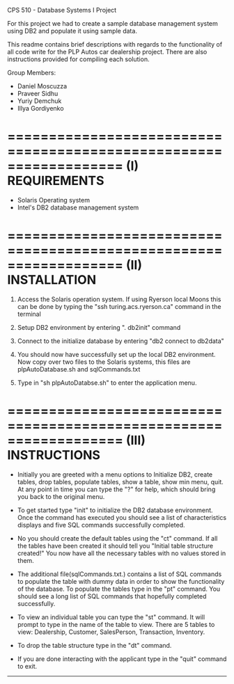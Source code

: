 CPS 510 - Database Systems I Project

For this project we had to create a sample database management system using DB2 and populate it using sample data. 


This readme contains brief descriptions with regards to the functionality of all code write for the PLP Autos car dealership project. There are also instructions provided for compiling each solution.

Group Members:  
- Daniel Moscuzza 
- Praveer Sidhu
- Yuriy Demchuk
- Illya Gordiyenko
 





==================================================================
(I)				REQUIREMENTS
==================================================================

- Solaris Operating system
- Intel's DB2 database management system

==================================================================
(II)			INSTALLATION
==================================================================

1. Access the Solaris operation system. If using Ryerson local Moons this can be done by typing the "ssh turing.acs.ryerson.ca" command in the terminal

2. Setup DB2 environment by entering ". db2init" command

3. Connect to the initialize database by entering "db2 connect to db2data"

4. You should now have successfully set up the local DB2 environment. Now copy over two files to the Solaris systems, this files are plpAutoDatabase.sh and sqlCommands.txt

5. Type in "sh plpAutoDatabse.sh" to enter the application menu.

==================================================================
(III)			INSTRUCTIONS
==================================================================

- Initially you are greeted with a menu options to Initialize DB2, create tables, drop tables, populate tables, show a table, show min menu, quit. At any point in time you can type the "?" for help, which should bring you back to the original menu. 

- To get started type "init" to initialize the DB2 database environment. Once the command has executed you should see a list of characteristics displays and five SQL commands successfully completed. 

- No you should create the default tables using the "ct" command. If all the tables have been created it should tell you "Initial table structure created!" You now have all the necessary tables with no values stored in them. 

- The additional file(sqlCommands.txt.) contains a list of SQL commands to populate the table with dummy data in order to show the functionality of the database. To populate the tables type in the "pt" command. You should see a long list of SQL commands that hopefully completed successfully.

- To view an individual table you can type the "st" command. It will prompt to type in the name of the table to view. There are 5 tables to view: Dealership, Customer, SalesPerson, Transaction, Inventory. 

- To drop the table structure type in the "dt" command.

- If you are done interacting with the applicant type in the "quit" command to exit. 


------------------------------------------------------------------




